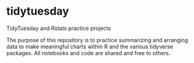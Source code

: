 # tidytuesday
TidyTuesday and Rstats practice projects

The purpose of this repository is to practice summarizing and arranging data to make meaningful charts within R and the various tidyverse packages. All notebooks and code are shared and free to others. 
